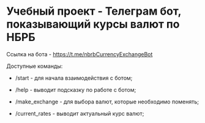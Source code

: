 # Учебный проект - Телеграм бот, показывающий курсы валют по НБРБ

Ссылка на бота - https://t.me/nbrbCurrencyExchangeBot

Доступные команды: 

- /start - для начала взаимодействия с ботом;

- /help - выводит подсказку по работе с ботом;

- /make_exchange - для выбора валют, которые необходимо поменять;

- /current_rates - выводит актуальный курс валют;
